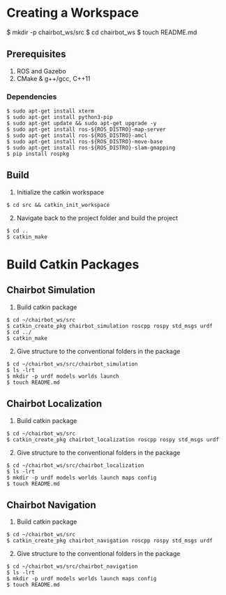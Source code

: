 # Creating a Workspace

$ mkdir -p chairbot_ws/src
$ cd chairbot_ws
$ touch README.md

## Prerequisites
1. ROS and Gazebo
2. CMake & g++/gcc, C++11
 
### Dependencies
```
$ sudo apt-get install xterm
$ sudo apt-get install python3-pip
$ sudo apt-get update && sudo apt-get upgrade -y
$ sudo apt-get install ros-${ROS_DISTRO}-map-server
$ sudo apt-get install ros-${ROS_DISTRO}-amcl
$ sudo apt-get install ros-${ROS_DISTRO}-move-base
$ sudo apt-get install ros-${ROS_DISTRO}-slam-gmapping
$ pip install rospkg
```

## Build
1. Initialize the catkin workspace
```
$ cd src && catkin_init_workspace
```

2. Navigate back to the project folder and build the project
```
$ cd ..
$ catkin_make
```

# Build Catkin Packages

## Chairbot Simulation

1. Build catkin package
```
$ cd ~/chairbot_ws/src
$ catkin_create_pkg chairbot_simulation roscpp rospy std_msgs urdf
$ cd ../
$ catkin_make

```
2. Give structure to the conventional folders in the package
```
$ cd ~/chairbot_ws/src/chairbot_simulation
$ ls -lrt
$ mkdir -p urdf models worlds launch
$ touch README.md
```

## Chairbot Localization

1. Build catkin package
```
$ cd ~/chairbot_ws/src
$ catkin_create_pkg chairbot_localization roscpp rospy std_msgs urdf

```
2. Give structure to the conventional folders in the package
```
$ cd ~/chairbot_ws/src/chairbot_localization
$ ls -lrt
$ mkdir -p urdf models worlds launch maps config
$ touch README.md
```

## Chairbot Navigation

1. Build catkin package
```
$ cd ~/chairbot_ws/src
$ catkin_create_pkg chairbot_navigation roscpp rospy std_msgs urdf

```
2. Give structure to the conventional folders in the package
```
$ cd ~/chairbot_ws/src/chairbot_navigation
$ ls -lrt
$ mkdir -p urdf models worlds launch maps config
$ touch README.md
```